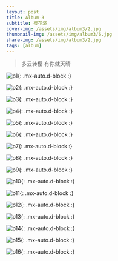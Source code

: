 ```yaml
---
layout: post
title: Album-3
subtitle: 樱花济
cover-img: /assets/img/album3/2.jpg
thumbnail-img: /assets/img/album3/6.jpg
share-img: /assets/img/album3/2.jpg
tags: [album]
---
```


> 多云转樱 有你就天晴

![p1](/assets/img/album3/1.jpg){: .mx-auto.d-block :}

![p2](/assets/img/album3/2.jpg){: .mx-auto.d-block :}

![p3](/assets/img/album3/3.jpg){: .mx-auto.d-block :}

![p4](/assets/img/album3/4.jpg){: .mx-auto.d-block :}

![p5](/assets/img/album3/5.jpg){: .mx-auto.d-block :}

![p6](/assets/img/album3/6.jpg){: .mx-auto.d-block :}

![p7](/assets/img/album3/7.jpg){: .mx-auto.d-block :}

![p8](/assets/img/album3/8.jpg){: .mx-auto.d-block :}

![p9](/assets/img/album3/9.jpg){: .mx-auto.d-block :}

![p10](/assets/img/album3/10.jpg){: .mx-auto.d-block :}

![p11](/assets/img/album3/11.jpg){: .mx-auto.d-block :}

![p12](/assets/img/album3/12.jpg){: .mx-auto.d-block :}

![p13](/assets/img/album3/13.jpg){: .mx-auto.d-block :}

![p14](/assets/img/album3/14.jpg){: .mx-auto.d-block :}

![p15](/assets/img/album3/15.jpg){: .mx-auto.d-block :}

![p16](/assets/img/album3/16.jpg){: .mx-auto.d-block :}
